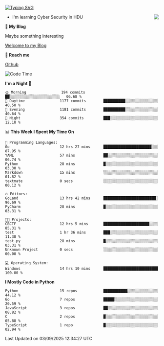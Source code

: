 [![Typing SVG](https://readme-typing-svg.herokuapp.com?font=Fira+Code&pause=1000&random=false&width=450&height=60&lines=Hello+%F0%9F%91%8B%F0%9F%8F%BB;I'm+JBNRZ)](https://git.io/typing-svg)

<a href="#">
  <img align="right" src="https://github-readme-stats.vercel.app/api?username=JBNRZ&show_icons=true&bg_color=15,f2f7fd,E0EAFC" />
</a>

- I'm learning Cyber Security in HDU

 **🌱 My Blog**

Maybe something interesting

[Welcome to my Blog](https://jbnrz.com.cn/)

 **💬 Reach me** 

[Github](https://github.com/JBNRZ)


<!--START_SECTION:waka-->
![Code Time](http://img.shields.io/badge/Code%20Time-1%2C395%20hrs%2034%20mins-blue)

**I'm a Night 🦉** 

```text
🌞 Morning                194 commits         ██░░░░░░░░░░░░░░░░░░░░░░░   06.68 % 
🌆 Daytime                1177 commits        ██████████░░░░░░░░░░░░░░░   40.50 % 
🌃 Evening                1181 commits        ██████████░░░░░░░░░░░░░░░   40.64 % 
🌙 Night                  354 commits         ███░░░░░░░░░░░░░░░░░░░░░░   12.18 % 
```


📊 **This Week I Spent My Time On** 

```text
💬 Programming Languages: 
Go                       12 hrs 27 mins      ██████████████████████░░░   87.95 % 
YAML                     57 mins             ██░░░░░░░░░░░░░░░░░░░░░░░   06.74 % 
Python                   28 mins             █░░░░░░░░░░░░░░░░░░░░░░░░   03.30 % 
Markdown                 15 mins             ░░░░░░░░░░░░░░░░░░░░░░░░░   01.82 % 
textmate                 0 secs              ░░░░░░░░░░░░░░░░░░░░░░░░░   00.12 % 

🔥 Editors: 
GoLand                   13 hrs 42 mins      ████████████████████████░   96.69 % 
PyCharm                  28 mins             █░░░░░░░░░░░░░░░░░░░░░░░░   03.31 % 

🐱‍💻 Projects: 
CBCTF                    12 hrs 5 mins       █████████████████████░░░░   85.31 % 
test                     1 hr 36 mins        ███░░░░░░░░░░░░░░░░░░░░░░   11.38 % 
test.py                  28 mins             █░░░░░░░░░░░░░░░░░░░░░░░░   03.31 % 
Unknown Project          0 secs              ░░░░░░░░░░░░░░░░░░░░░░░░░   00.00 % 

💻 Operating System: 
Windows                  14 hrs 10 mins      █████████████████████████   100.00 % 
```

**I Mostly Code in Python** 

```text
Python                   15 repos            ███████████░░░░░░░░░░░░░░   44.12 % 
Go                       7 repos             █████░░░░░░░░░░░░░░░░░░░░   20.59 % 
JavaScript               3 repos             ██░░░░░░░░░░░░░░░░░░░░░░░   08.82 % 
C                        2 repos             █░░░░░░░░░░░░░░░░░░░░░░░░   05.88 % 
TypeScript               1 repo              █░░░░░░░░░░░░░░░░░░░░░░░░   02.94 % 
```




 Last Updated on 03/09/2025 12:34:27 UTC
<!--END_SECTION:waka-->
